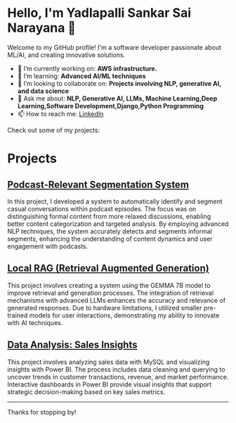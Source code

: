 # Hello, I'm Yadlapalli Sankar Sai Narayana 👋

Welcome to my GitHub profile! I'm a software developer passionate about ML/AI, and creating innovative solutions.

- 🔭 I’m currently working on: **AWS infrastructure.**
- 🌱 I’m learning: **Advanced AI/ML techniques**
- 👯 I’m looking to collaborate on: **Projects involving NLP, generative AI, and data science**
- 💬 Ask me about: **NLP, Generative AI, LLMs, Machine Learning,Deep Learning,Software Development,Django,Python Programming**
- 📫 How to reach me: [LinkedIn](https://www.linkedin.com/in/sankar-sai-narayana-yadlapalli/)

Check out some of my projects:
# Projects

## [Podcast-Relevant Segmentation System](https://github.com/s-a-n-k-a-r-2-7-0-6/podcast-segmentation)

In this project, I developed a system to automatically identify and segment casual conversations within podcast episodes. The focus was on distinguishing formal content from more relaxed discussions, enabling better content categorization and targeted analysis. By employing advanced NLP techniques, the system accurately detects and segments informal segments, enhancing the understanding of content dynamics and user engagement with podcasts.

## [Local RAG (Retrieval Augmented Generation)](https://github.com/s-a-n-k-a-r-2-7-0-6/Local-RAG-Retrieval-Augmented-Generation-)

This project involves creating a system using the GEMMA 7B model to improve retrieval and generation processes. The integration of retrieval mechanisms with advanced LLMs enhances the accuracy and relevance of generated responses. Due to hardware limitations, I utilized smaller pre-trained models for user interactions, demonstrating my ability to innovate with AI techniques.


## [Data Analysis: Sales Insights](https://github.com/s-a-n-k-a-r-2-7-0-6/DATA-ANALYSIS-SALES-INSIGHTS)

This project involves analyzing sales data with MySQL and visualizing insights with Power BI. The process includes data cleaning and querying to uncover trends in customer transactions, revenue, and market performance. Interactive dashboards in Power BI provide visual insights that support strategic decision-making based on key sales metrics.

---

Thanks for stopping by!

